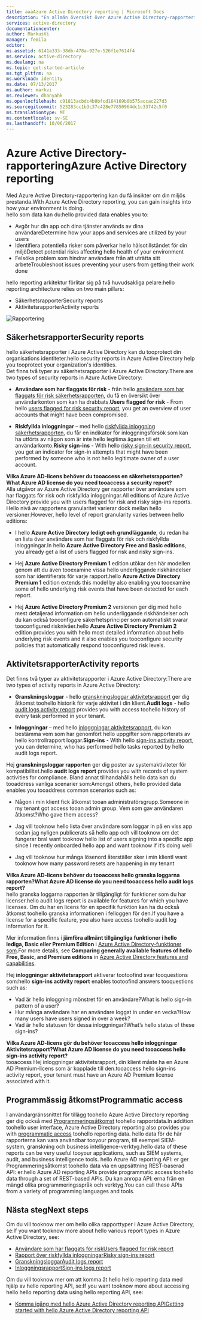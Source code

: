 ```yaml
---
title: aaaAzure Active Directory reporting | Microsoft Docs
description: "En allmän översikt över Azure Active Directory-rapportering."
services: active-directory
documentationcenter: 
author: MarkusVi
manager: femila
editor: 
ms.assetid: 6141a333-38db-478a-927e-526f1e7614f4
ms.service: active-directory
ms.devlang: na
ms.topic: get-started-article
ms.tgt_pltfrm: na
ms.workload: identity
ms.date: 07/13/2017
ms.author: markvi
ms.reviewer: dhanyahk
ms.openlocfilehash: c91813acbdc4b0bfcd164169b0b575accac227d3
ms.sourcegitcommit: 523283cc1b3c37c428e77850964dc1c33742c5f0
ms.translationtype: MT
ms.contentlocale: sv-SE
ms.lasthandoff: 10/06/2017
---
```

# <a name="azure-active-directory-reporting"></a><span data-ttu-id="53864-103">Azure Active Directory-rapportering</span><span class="sxs-lookup"><span data-stu-id="53864-103">Azure Active Directory reporting</span></span>

<span data-ttu-id="53864-104">Med Azure Active Directory-rapportering kan du få insikter om din miljös prestanda.</span><span class="sxs-lookup"><span data-stu-id="53864-104">With Azure Active Directory reporting, you can gain insights into how your environment is doing.</span></span>  
<span data-ttu-id="53864-105">hello som data kan du:</span><span class="sxs-lookup"><span data-stu-id="53864-105">hello provided data enables you to:</span></span>

- <span data-ttu-id="53864-106">Avgör hur din app och dina tjänster används av dina användare</span><span class="sxs-lookup"><span data-stu-id="53864-106">Determine how your apps and services are utilized by your users</span></span>
- <span data-ttu-id="53864-107">Identifiera potentiella risker som påverkar hello hälsotillståndet för din miljö</span><span class="sxs-lookup"><span data-stu-id="53864-107">Detect potential risks affecting hello health of your environment</span></span>
- <span data-ttu-id="53864-108">Felsöka problem som hindrar användare från att uträtta sitt arbete</span><span class="sxs-lookup"><span data-stu-id="53864-108">Troubleshoot issues preventing your users from getting their work done</span></span>  

<span data-ttu-id="53864-109">hello reporting arkitektur förlitar sig på två huvudsakliga pelare:</span><span class="sxs-lookup"><span data-stu-id="53864-109">hello reporting architecture relies on two main pillars:</span></span>

- <span data-ttu-id="53864-110">Säkerhetsrapporter</span><span class="sxs-lookup"><span data-stu-id="53864-110">Security reports</span></span>
- <span data-ttu-id="53864-111">Aktivitetsrapporter</span><span class="sxs-lookup"><span data-stu-id="53864-111">Activity reports</span></span>

![Rapportering](./media/active-directory-reporting-azure-portal/01.png)



## <a name="security-reports"></a><span data-ttu-id="53864-113">Säkerhetsrapporter</span><span class="sxs-lookup"><span data-stu-id="53864-113">Security reports</span></span>

<span data-ttu-id="53864-114">hello säkerhetsrapporter i Azure Active Directory kan du tooprotect din organisations identiteter.</span><span class="sxs-lookup"><span data-stu-id="53864-114">hello security reports in Azure Active Directory help you tooprotect your organization's identities.</span></span>  
<span data-ttu-id="53864-115">Det finns två typer av säkerhetsrapporter i Azure Active Directory:</span><span class="sxs-lookup"><span data-stu-id="53864-115">There are two types of security reports in Azure Active Directory:</span></span>

- <span data-ttu-id="53864-116">**Användare som har flaggats för risk** - från hello [användare som har flaggats för risk säkerhetsrapporten](active-directory-reporting-security-user-at-risk.md), du få en översikt över användarkonton som kan ha drabbats.</span><span class="sxs-lookup"><span data-stu-id="53864-116">**Users flagged for risk** - From hello [users flagged for risk security report](active-directory-reporting-security-user-at-risk.md), you get an overview of user accounts that might have been compromised.</span></span>

- <span data-ttu-id="53864-117">**Riskfyllda inloggningar** – med hello [riskfyllda inloggning säkerhetsrapporten](active-directory-reporting-security-risky-sign-ins.md), du får en indikator för inloggningsförsök som kan ha utförts av någon som är inte hello legitima ägaren till ett användarkonto.</span><span class="sxs-lookup"><span data-stu-id="53864-117">**Risky sign-ins** - With hello [risky sign-in security report](active-directory-reporting-security-risky-sign-ins.md), you get an indicator for sign-in attempts that might have been performed by someone who is not hello legitimate owner of a user account.</span></span> 

<span data-ttu-id="53864-118">**Vilka Azure AD-licens behöver du tooaccess en säkerhetsrapporten?**</span><span class="sxs-lookup"><span data-stu-id="53864-118">**What Azure AD license do you need tooaccess a security report?**</span></span>  
<span data-ttu-id="53864-119">Alla utgåvor av Azure Active Directory ger rapporter över användare som har flaggats för risk och riskfyllda inloggningar.</span><span class="sxs-lookup"><span data-stu-id="53864-119">All editions of Azure Active Directory provide you with users flagged for risk and risky sign-ins reports.</span></span>  
<span data-ttu-id="53864-120">Hello nivå av rapportens granularitet varierar dock mellan hello versioner:</span><span class="sxs-lookup"><span data-stu-id="53864-120">However, hello level of report granularity varies between hello editions:</span></span> 

- <span data-ttu-id="53864-121">I hello **Azure Active Directory ledigt och grundläggande**, du redan ha en lista över användare som har flaggats för risk och riskfyllda inloggningar.</span><span class="sxs-lookup"><span data-stu-id="53864-121">In hello **Azure Active Directory Free and Basic editions**, you already get a list of users flagged for risk and risky sign-ins.</span></span> 

- <span data-ttu-id="53864-122">Hej **Azure Active Directory Premium 1** edition utökar den här modellen genom att du även tooexamine vissa hello underliggande riskhändelser som har identifierats för varje rapport.</span><span class="sxs-lookup"><span data-stu-id="53864-122">hello **Azure Active Directory Premium 1** edition extends this model by also enabling you tooexamine some of hello underlying risk events that have been detected for each report.</span></span> 

- <span data-ttu-id="53864-123">Hej **Azure Active Directory Premium 2** versionen ger dig med hello mest detaljerad information om hello underliggande riskhändelser och du kan också tooconfigure säkerhetsprinciper som automatiskt svarar tooconfigured risknivåer.</span><span class="sxs-lookup"><span data-stu-id="53864-123">hello **Azure Active Directory Premium 2** edition provides you with hello most detailed information about hello underlying risk events and it also enables you tooconfigure security policies that automatically respond tooconfigured risk levels.</span></span>


## <a name="activity-reports"></a><span data-ttu-id="53864-124">Aktivitetsrapporter</span><span class="sxs-lookup"><span data-stu-id="53864-124">Activity reports</span></span>

<span data-ttu-id="53864-125">Det finns två typer av aktivitetsrapporter i Azure Active Directory:</span><span class="sxs-lookup"><span data-stu-id="53864-125">There are two types of activity reports in Azure Active Directory:</span></span>

- <span data-ttu-id="53864-126">**Granskningsloggar** - hello [granskningsloggar aktivitetsrapport](active-directory-reporting-activity-audit-logs.md) ger dig åtkomst toohello historik för varje aktivitet i din klient.</span><span class="sxs-lookup"><span data-stu-id="53864-126">**Audit logs** - hello [audit logs activity report](active-directory-reporting-activity-audit-logs.md) provides you with access toohello history of every task performed in your tenant.</span></span>

- <span data-ttu-id="53864-127">**Inloggningar** – med hello [inloggningar aktivitetsrapport](active-directory-reporting-activity-sign-ins.md), du kan bestämma vem som har genomfört hello uppgifter som rapporterats av hello kontrollrapport loggar.</span><span class="sxs-lookup"><span data-stu-id="53864-127">**Sign-ins** -  With hello [sign-ins activity report](active-directory-reporting-activity-sign-ins.md), you can determine, who has performed hello tasks reported by hello audit logs report.</span></span>



<span data-ttu-id="53864-128">Hej **granskningsloggar rapporten** ger dig poster av systemaktiviteter för kompatibilitet.</span><span class="sxs-lookup"><span data-stu-id="53864-128">hello **audit logs report** provides you with records of system activities for compliance.</span></span>
<span data-ttu-id="53864-129">Bland annat tillhandahålls hello data kan du tooaddress vanliga scenarier som:</span><span class="sxs-lookup"><span data-stu-id="53864-129">Amongst others, hello provided data enables you tooaddress common scenarios such as:</span></span>

- <span data-ttu-id="53864-130">Någon i min klient fick åtkomst tooan administratörsgrupp.</span><span class="sxs-lookup"><span data-stu-id="53864-130">Someone in my tenant got access tooan admin group.</span></span> <span data-ttu-id="53864-131">Vem som gav användaren åtkomst?</span><span class="sxs-lookup"><span data-stu-id="53864-131">Who gave them access?</span></span> 

- <span data-ttu-id="53864-132">Jag vill tooknow hello lista över användare som loggar in på en viss app sedan jag nyligen publicerats så hello app och vill tooknow om det fungerar bra</span><span class="sxs-lookup"><span data-stu-id="53864-132">I want tooknow hello list of users signing into a specific app since I recently onboarded hello app and want tooknow if it’s doing well</span></span>

- <span data-ttu-id="53864-133">Jag vill tooknow hur många lösenord återställer sker i min klient</span><span class="sxs-lookup"><span data-stu-id="53864-133">I want tooknow how many password resets are happening in my tenant</span></span>


<span data-ttu-id="53864-134">**Vilka Azure AD-licens behöver du tooaccess hello granska loggarna rapporten?**</span><span class="sxs-lookup"><span data-stu-id="53864-134">**What Azure AD license do you need tooaccess hello audit logs report?**</span></span>  
<span data-ttu-id="53864-135">hello granska loggarna rapporten är tillgängligt för funktioner som du har licenser.</span><span class="sxs-lookup"><span data-stu-id="53864-135">hello audit logs report is available for features for which you have licenses.</span></span> <span data-ttu-id="53864-136">Om du har en licens för en specifik funktion kan ha du också åtkomst toohello granska informationen i felloggen för den.</span><span class="sxs-lookup"><span data-stu-id="53864-136">If you have a license for a specific feature, you also have access toohello audit log information for it.</span></span>

<span data-ttu-id="53864-137">Mer information finns i **jämföra allmänt tillgängliga funktioner i hello lediga, Basic eller Premium Edition** i [Azure Active Directory-funktioner som](https://www.microsoft.com/cloud-platform/azure-active-directory-features).</span><span class="sxs-lookup"><span data-stu-id="53864-137">For more details, see **Comparing generally available features of hello Free, Basic, and Premium editions** in [Azure Active Directory features and capabilities](https://www.microsoft.com/cloud-platform/azure-active-directory-features).</span></span>   



<span data-ttu-id="53864-138">Hej **inloggningar aktivitetsrapport** aktiverar tootoofind svar tooquestions som:</span><span class="sxs-lookup"><span data-stu-id="53864-138">hello **sign-ins activity report** enables tootoofind answers tooquestions such as:</span></span>

- <span data-ttu-id="53864-139">Vad är hello inloggning mönstret för en användare?</span><span class="sxs-lookup"><span data-stu-id="53864-139">What is hello sign-in pattern of a user?</span></span>
- <span data-ttu-id="53864-140">Hur många användare har en användare loggat in under en vecka?</span><span class="sxs-lookup"><span data-stu-id="53864-140">How many users have users signed in over a week?</span></span>
- <span data-ttu-id="53864-141">Vad är hello statusen för dessa inloggningar?</span><span class="sxs-lookup"><span data-stu-id="53864-141">What’s hello status of these sign-ins?</span></span>


<span data-ttu-id="53864-142">**Vilka Azure AD-licens gör du behöver tooaccess hello inloggningar Aktivitetsrapport?**</span><span class="sxs-lookup"><span data-stu-id="53864-142">**What Azure AD license do you need tooaccess hello sign-ins activity report?**</span></span>  
<span data-ttu-id="53864-143">tooaccess Hej inloggningar aktivitetsrapport, din klient måste ha en Azure AD Premium-licens som är kopplade till den.</span><span class="sxs-lookup"><span data-stu-id="53864-143">tooaccess hello sign-ins activity report, your tenant must have an Azure AD Premium license associated with it.</span></span>


## <a name="programmatic-access"></a><span data-ttu-id="53864-144">Programmässig åtkomst</span><span class="sxs-lookup"><span data-stu-id="53864-144">Programmatic access</span></span>

<span data-ttu-id="53864-145">I användargränssnittet för tillägg toohello Azure Active Directory reporting ger dig också med [Programmeringsåtkomst](active-directory-reporting-api-getting-started-azure-portal.md) toohello rapportdata.</span><span class="sxs-lookup"><span data-stu-id="53864-145">In addition toohello user interface, Azure Active Directory reporting also provides you with [programmatic access](active-directory-reporting-api-getting-started-azure-portal.md) toohello reporting data.</span></span> <span data-ttu-id="53864-146">hello data för de här rapporterna kan vara användbar tooyour program, till exempel SIEM-system, granskning och business intelligence-verktyg.</span><span class="sxs-lookup"><span data-stu-id="53864-146">hello data of these reports can be very useful tooyour applications, such as SIEM systems, audit, and business intelligence tools.</span></span> <span data-ttu-id="53864-147">hello Azure AD reporting API: er ger Programmeringsåtkomst toohello data via en uppsättning REST-baserad API: er.</span><span class="sxs-lookup"><span data-stu-id="53864-147">hello Azure AD reporting APIs provide programmatic access toohello data through a set of REST-based APIs.</span></span> <span data-ttu-id="53864-148">Du kan anropa API: erna från en mängd olika programmeringsspråk och verktyg.</span><span class="sxs-lookup"><span data-stu-id="53864-148">You can call these APIs from a variety of programming languages and tools.</span></span> 


## <a name="next-steps"></a><span data-ttu-id="53864-149">Nästa steg</span><span class="sxs-lookup"><span data-stu-id="53864-149">Next steps</span></span>

<span data-ttu-id="53864-150">Om du vill tooknow mer om hello olika rapporttyper i Azure Active Directory, se:</span><span class="sxs-lookup"><span data-stu-id="53864-150">If you want tooknow more about hello various report types in Azure Active Directory, see:</span></span>

- [<span data-ttu-id="53864-151">Användare som har flaggats för risk</span><span class="sxs-lookup"><span data-stu-id="53864-151">Users flagged for risk report</span></span>](active-directory-reporting-security-user-at-risk.md)
- [<span data-ttu-id="53864-152">Rapport över riskfyllda inloggningar</span><span class="sxs-lookup"><span data-stu-id="53864-152">Risky sign-ins report</span></span>](active-directory-reporting-security-risky-sign-ins.md)
- [<span data-ttu-id="53864-153">Granskningsloggar</span><span class="sxs-lookup"><span data-stu-id="53864-153">Audit logs report</span></span>](active-directory-reporting-activity-audit-logs.md)
- [<span data-ttu-id="53864-154">Inloggningsrapport</span><span class="sxs-lookup"><span data-stu-id="53864-154">Sign-ins logs report</span></span>](active-directory-reporting-activity-sign-ins.md)

<span data-ttu-id="53864-155">Om du vill tooknow mer om att komma åt hello hello reporting data med hjälp av hello reporting API, se:</span><span class="sxs-lookup"><span data-stu-id="53864-155">If you want tooknow more about accessing hello hello reporting data using hello reporting API, see:</span></span> 

- [<span data-ttu-id="53864-156">Komma igång med hello Azure Active Directory reporting API</span><span class="sxs-lookup"><span data-stu-id="53864-156">Getting started with hello Azure Active Directory reporting API</span></span>](active-directory-reporting-api-getting-started-azure-portal.md)


<!--Image references-->
[1]: ./media/active-directory-reporting-azure-portal/ic195031.png